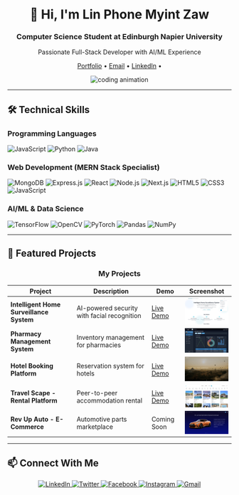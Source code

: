 # <div align="center">👋 Hi, I'm Lin Phone Myint Zaw</div>
<div align="center">
  <h3>Computer Science Student at Edinburgh Napier University</h3>
  <p>Passionate Full-Stack Developer with AI/ML Experience</p>
</div>

<p align="center">
  <a href="https://lpmz-portfolio.vercel.app/">Portfolio</a> •
  <a href="mailto:linphonem@gmail.com">Email</a> •
  <a href="https://linkedin.com/in/yourprofile">LinkedIn</a> •
</p>

<div align="center">
  <img src="https://github.com/Adam-pw/Adam-pw/blob/main/animation_500_kxa883sd.gif" alt="coding animation" width="400" />
</div>

---

## 🛠️ Technical Skills

### Programming Languages
![JavaScript](https://img.shields.io/badge/-JavaScript-F7DF1E?logo=javascript&logoColor=black)
![Python](https://img.shields.io/badge/-Python-3776AB?logo=python&logoColor=white)
![Java](https://img.shields.io/badge/-Java-007396?logo=java&logoColor=white)

### Web Development (MERN Stack Specialist)
![MongoDB](https://img.shields.io/badge/-MongoDB-47A248?logo=mongodb&logoColor=white)
![Express.js](https://img.shields.io/badge/-Express.js-000000?logo=express&logoColor=white)
![React](https://img.shields.io/badge/-React-61DAFB?logo=react&logoColor=black)
![Node.js](https://img.shields.io/badge/-Node.js-339933?logo=node.js&logoColor=white)
![Next.js](https://img.shields.io/badge/-Next.js-000000?logo=next.js&logoColor=white)
![HTML5](https://img.shields.io/badge/-HTML5-E34F26?logo=html5&logoColor=white)
![CSS3](https://img.shields.io/badge/-CSS3-1572B6?logo=css3&logoColor=white)
![JavaScript](https://img.shields.io/badge/-JavaScript-F7DF1E?logo=javascript&logoColor=black)

### AI/ML & Data Science
![TensorFlow](https://img.shields.io/badge/-TensorFlow-FF6F00?logo=tensorflow&logoColor=white)
![OpenCV](https://img.shields.io/badge/-OpenCV-5C3EE8?logo=opencv&logoColor=white)
![PyTorch](https://img.shields.io/badge/-PyTorch-EE4C2C?logo=pytorch&logoColor=white)
![Pandas](https://img.shields.io/badge/-Pandas-150458?logo=pandas&logoColor=white)
![NumPy](https://img.shields.io/badge/-NumPy-013243?logo=numpy&logoColor=white)

---

## 🚀 Featured Projects

<h3 align="center">My Projects</h3>

| Project | Description | Demo | Screenshot |
|---------|------------|------|------------|
| **Intelligent Home Surveillance System** | AI-powered security with facial recognition | [Live Demo](https://home-security-rho.vercel.app/) | <img src="./hs1.png" width="150"> |
| **Pharmacy Management System** | Inventory management for pharmacies | [Live Demo](https://pms-frontend-virid.vercel.app/) | <img src="./pms1.png" width="150"> |
| **Hotel Booking Platform** | Reservation system for hotels | [Live Demo](https://scape-booking.vercel.app/) | <img src="./sb1.png" width="150"> |
| **Travel Scape - Rental Platform** | Peer-to-peer accommodation rental | [Live Demo](https://travelscape-next.vercel.app/) | <img src="./travelscape.png" width="150"> |
| **Rev Up Auto - E-Commerce** | Automotive parts marketplace | Coming Soon | <img src="./revupauto.png" width="150"> |

---

## 📫 Connect With Me
<p align="center">
  <a href="https://linkedin.com/in/yourprofile" target="_blank">
    <img src="https://img.shields.io/badge/LinkedIn-0077B5?style=for-the-badge&logo=linkedin&logoColor=white" alt="LinkedIn">
  </a>
  <a href="https://twitter.com/iamlinphone" target="_blank">
    <img src="https://img.shields.io/badge/Twitter-1DA1F2?style=for-the-badge&logo=twitter&logoColor=white" alt="Twitter">
  </a>
  <a href="https://www.facebook.com/linphone.myintzaw" target="_blank">
    <img src="https://img.shields.io/badge/Facebook-1877F2?style=for-the-badge&logo=facebook&logoColor=white" alt="Facebook">
  </a>
  <a href="https://www.instagram.com/linphonemyintzaw" target="_blank">
    <img src="https://img.shields.io/badge/Instagram-E4405F?style=for-the-badge&logo=instagram&logoColor=white" alt="Instagram">
  </a>
  <a href="mailto:linphonem@gmail.com" target="_blank">
    <img src="https://img.shields.io/badge/Gmail-D14836?style=for-the-badge&logo=gmail&logoColor=white" alt="Gmail">
  </a>
</p>
